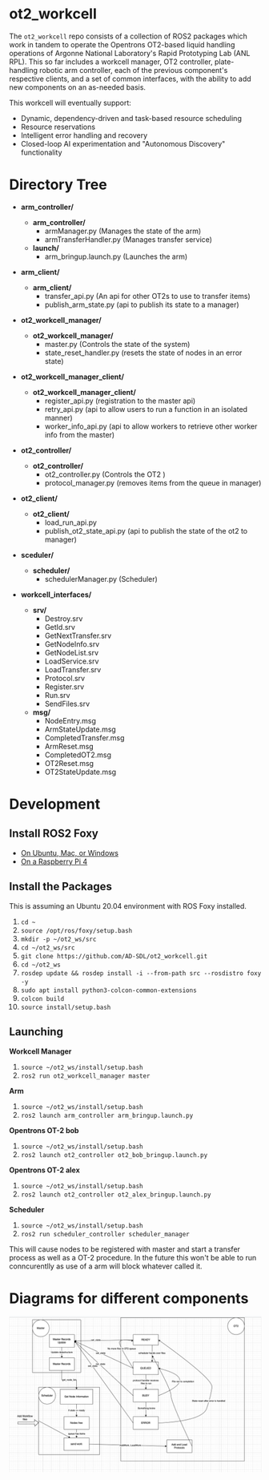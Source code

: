 # ot2_workcell

The `ot2_workcell` repo consists of a collection of ROS2 packages which work in tandem to operate the Opentrons OT2-based liquid handling operations of Argonne National Laboratory's Rapid Prototyping Lab (ANL RPL).
This so far includes a workcell manager, OT2 controller, plate-handling robotic arm controller, each of the previous component's respective clients, and a set of common interfaces, with the ability to add new components on an as-needed basis.

This workcell will eventually support:
* Dynamic, dependency-driven and task-based resource scheduling
* Resource reservations
* Intelligent error handling and recovery
* Closed-loop AI experimentation and "Autonomous Discovery" functionality

# Directory Tree

* **arm_controller/**
	* **arm_controller/**
		* armManager.py (Manages the state of the arm)
		* armTransferHandler.py (Manages transfer service)
	* **launch/**
		* arm_bringup.launch.py (Launches the arm)

* **arm_client/**
	* **arm_client/**
		* transfer_api.py (An api for other OT2s to use to transfer items)
		* publish_arm_state.py (api to publish its state to a manager)

* **ot2_workcell_manager/**
	* **ot2_workcell_manager/**
		* master.py (Controls the state of the system)
		* state_reset_handler.py (resets the state of nodes in an error state)

* **ot2_workcell_manager_client/**
	* **ot2_workcell_manager_client/**
		* register_api.py (registration to the master api)
		* retry_api.py (api to allow users to run a function in an isolated manner)
		* worker_info_api.py (api to allow workers to retrieve other worker info from the master)

* **ot2_controller/**
	* **ot2_controller/**
		* ot2_controller.py (Controls the OT2 )
		* protocol_manager.py (removes items from the queue in manager)

* **ot2_client/**
	* **ot2_client/**
		* load_run_api.py 
		* publish_ot2_state_api.py (api to publish the state of the ot2 to manager)

* **sceduler/**
	* **scheduler/**
		* schedulerManager.py (Scheduler)

* **workcell_interfaces/**
	* **srv/**
		* Destroy.srv
		* GetId.srv
		* GetNextTransfer.srv
		* GetNodeInfo.srv
		* GetNodeList.srv
		* LoadService.srv
		* LoadTransfer.srv
		* Protocol.srv
		* Register.srv
		* Run.srv
		* SendFiles.srv
	* **msg/**
		* NodeEntry.msg
		* ArmStateUpdate.msg
		* CompletedTransfer.msg
		* ArmReset.msg
		* CompletedOT2.msg
		* OT2Reset.msg
		* OT2StateUpdate.msg


# Development

## Install ROS2 Foxy

* [On Ubuntu, Mac, or Windows](https://docs.ros.org/en/foxy/Installation.html)
* [On a Raspberry Pi 4](https://roboticsbackend.com/install-ros2-on-raspberry-pi/)

## Install the Packages

This is assuming an Ubuntu 20.04 environment with ROS Foxy installed.

1. `cd ~`
1. `source /opt/ros/foxy/setup.bash`
1. `mkdir -p ~/ot2_ws/src`
1. `cd ~/ot2_ws/src`
1. `git clone https://github.com/AD-SDL/ot2_workcell.git`
1. `cd ~/ot2_ws`
1. `rosdep update && rosdep install -i --from-path src --rosdistro foxy -y`
1. `sudo apt install python3-colcon-common-extensions`
3. `colcon build`
4. `source install/setup.bash`

## Launching

**Workcell Manager**
1. `source ~/ot2_ws/install/setup.bash`
2. `ros2 run ot2_workcell_manager master`

**Arm**
1. `source ~/ot2_ws/install/setup.bash`
2. `ros2 launch arm_controller arm_bringup.launch.py`

**Opentrons OT-2 bob**
1. `source ~/ot2_ws/install/setup.bash`
2. `ros2 launch ot2_controller ot2_bob_bringup.launch.py`

**Opentrons OT-2 alex**
1. `source ~/ot2_ws/install/setup.bash`
2. `ros2 launch ot2_controller ot2_alex_bringup.launch.py`

**Scheduler**
1. `source ~/ot2_ws/install/setup.bash`
2. `ros2 run scheduler_controller scheduler_manager`

This will cause nodes to be registered with master and start a transfer process as well as a OT-2 procedure. In the future this won't be able to run conncurentlly as use of a arm will block whatever called it.

# Diagrams for different components
![Diagram of state](https://raw.githubusercontent.com/AD-SDL/ot2_workcell/master/Diagrams/stateot2_diagram.png)
